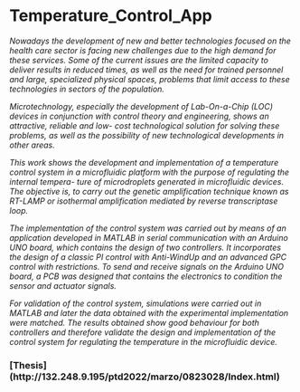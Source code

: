 # Temperature_Control_App

<em>
Nowadays the development of new and better technologies focused on the health care sector is facing new challenges due to the high demand for these services. Some of
the current issues are the limited capacity to deliver results in reduced times, as well as the need for trained personnel and large, specialized physical spaces, problems that limit access to these technologies in sectors of the population.

  
Microtechnology, especially the development of Lab-On-a-Chip (LOC) devices in conjunction with control theory and engineering, shows an attractive, reliable and low-
cost technological solution for solving these problems, as well as the possibility of new technological developments in other areas.

This work shows the development and implementation of a temperature control system in a microfluidic platform with the purpose of regulating the internal tempera-
ture of microdroplets generated in microfluidic devices. The objective is, to carry out the genetic amplification technique known as RT-LAMP or isothermal amplification
mediated by reverse transcriptase loop.

The implementation of the control system was carried out by means of an application developed in MATLAB in serial communication with an Arduino UNO board, which contains the design of two controllers. It incorporates the design of a classic PI control with Anti-WindUp and an advanced GPC control with restrictions. To send
and receive signals on the Arduino UNO board, a PCB was designed that contains the electronics to condition the sensor and actuator signals.

For validation of the control system, simulations were carried out in MATLAB and later the data obtained with the experimental implementation were matched. The
results obtained show good behaviour for both controllers and therefore validate the design and implementation of the control system for regulating the temperature in the
microfluidic device. </em>


<h3>[Thesis](http://132.248.9.195/ptd2022/marzo/0823028/Index.html)</h3>



